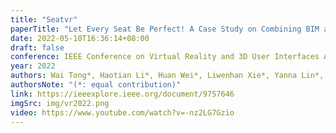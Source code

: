 ```yaml
---
title: "Seatvr"
paperTitle: "Let Every Seat Be Perfect! A Case Study on Combining BIM and VR for Room Planning"
date: 2022-05-10T16:36:14+08:00
draft: false
conference: IEEE Conference on Virtual Reality and 3D User Interfaces Abstracts and Workshops (VR)
year: 2022
authors: Wai Tong*, Haotian Li*, Huan Wei*, Liwenhan Xie*, Yanna Lin*, Huamin Qu
authorsNote: "(*: equal contribution)"
link: https://ieeexplore.ieee.org/document/9757646
imgSrc: img/vr2022.png
video: https://www.youtube.com/watch?v=-nz2LG7Gzio
---
```


